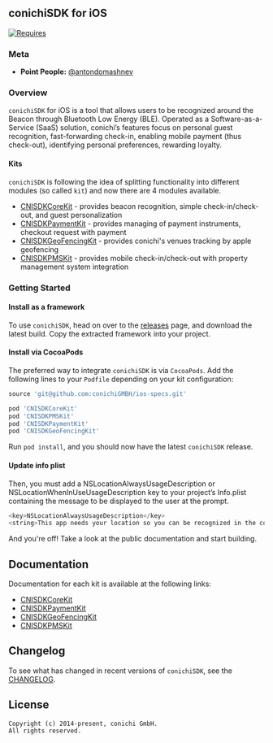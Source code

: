 ## conichiSDK for iOS

[![Requires](https://img.shields.io/badge/Requires-iOS%208+-blue.svg?style=flat)]()

### Meta
* __Point People:__ [@antondomashnev](https://github.com/Antondomashnev)

### Overview
`conichiSDK` for iOS is a tool that allows users to be recognized around the Beacon through Bluetooth Low Energy (BLE). Operated as a Software-as-a-Service (SaaS) solution, conichi’s features focus on personal guest recognition, fast-forwarding check-in, enabling mobile payment (thus check-out), identifying personal preferences, rewarding loyalty.

#### Kits

`conichiSDK` is following the idea of splitting functionality into different modules (so called `kit`) and now there are 4 modules available.

* [CNISDKCoreKit](https://github.com/conichiGMBH/conichi-ios-sdk/blob/master/Docs/CNISDKCoreKit.md) - provides beacon recognition, simple check-in/check-out, and guest personalization
* [CNISDKPaymentKit](https://github.com/conichiGMBH/conichi-ios-sdk/blob/master/Docs/CNISDKPaymentKit.md) - provides managing of payment instruments, checkout request with payment
* [CNISDKGeoFencingKit](https://github.com/conichiGMBH/conichi-ios-sdk/blob/master/Docs/CNISDKGeoFencingKit.md) - provides conichi's venues tracking by apple geofencing
* [CNISDKPMSKit](https://github.com/conichiGMBH/conichi-ios-sdk/blob/master/Docs/CNISDKPMSKit.md) - provides mobile check-in/check-out with property management system integration  

### Getting Started

#### Install as a framework

To use `conichiSDK`, head on over to the [releases](https://github.com/conichiGMBH/conichi-ios-sdk/releases) page, and download the latest build. Copy the extracted framework into your project.

#### Install via CocoaPods
The preferred way to integrate `conichiSDK` is via `CocoaPods`. Add the following lines to your `Podfile` depending on your kit configuration:
```ruby
source 'git@github.com:conichiGMBH/ios-specs.git'

pod 'CNISDKCoreKit'
pod 'CNISDKPMSKit'
pod 'CNISDKPaymentKit'
pod 'CNISDKGeoFencingKit'
```
Run `pod install`, and you should now have the latest `conichiSDK` release.

#### Update info plist
Then, you must add a NSLocationAlwaysUsageDescription or NSLocationWhenInUseUsageDescription key to your project’s Info.plist containing the message to be displayed to the user at the prompt.

```objective-c
<key>NSLocationAlwaysUsageDescription</key>
<string>This app needs your location so you can be recognized in the conichi Hotel</string>
```

And you're off! Take a look at the public documentation and start building.

## Documentation

Documentation for each kit is available at the following links:
* [CNISDKCoreKit](https://conichigmbh.github.io/ios/docs/CNISDKCoreKit/apple_doc/index.html)
* [CNISDKPaymentKit](https://conichigmbh.github.io/ios/docs/CNISDKPaymentKit/apple_doc/index.html)
* [CNISDKGeoFencingKit](https://conichigmbh.github.io/ios/docs/CNISDKGeoFencingKit/apple_doc/index.html)
* [CNISDKPMSKit](https://conichigmbh.github.io/ios/docs/CNISDKPMSKit/apple_doc/index.html)

## Changelog

To see what has changed in recent versions of `conichiSDK`, see the [CHANGELOG](https://github.com/conichiGMBH/conichi-ios-sdk/blob/master/CHANGELOG.yml).

## License

```
Copyright (c) 2014-present, сonichi GmbH.
All rights reserved.
```
